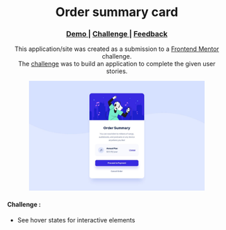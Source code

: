 <h1 align="center">Order summary card</h1>

<div align="center">
  <h3>
    <a href="#Link Demo">
      Demo
    </a>
    <span> | </span>
    <a href="https://www.frontendmentor.io/challenges/order-summary-component-QlPmajDUj">
      Challenge
    </a>
    <span> | </span>
    <a href="mailto: pangestu.ncp@gmail.com">
      Feedback
    </a>
  </h3>
</div>
<p align="center">This application/site was created as a submission to a <a href="https://www.frontendmentor.io/">Frontend Mentor</a> challenge.<br/> The <a href="https://www.frontendmentor.io/challenges/order-summary-component-QlPmajDUj">challenge</a> was to build an application to complete the given user stories.</p>

<div align="center" width="100%">
  <img src="design/desktop-design.jpg" width="80%">
</div>



#### Challenge :
- See hover states for interactive elements